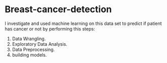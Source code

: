 # Breast-cancer-detection
I investigate and used machine learning on this data set to predict if patient has cancer or not by performing this steps:
1. Data Wrangling.
2. Exploratory Data Analysis.
3. Data Preprocessing.
4. building models.
